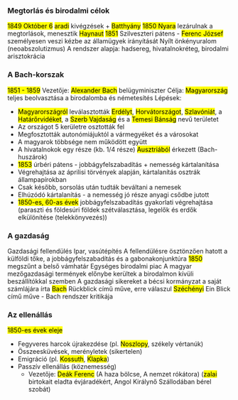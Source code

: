 ### Megtorlás és birodalmi célok
<mark class="hltr-orange">1849 Október 6</mark> <mark class="hltr-green">aradi</mark> kivégzések + <mark class="hltr-cyan">Batthyány</mark>
<mark class="hltr-orange">1850 Nyara</mark> lezárulnak a megtorlások, menesztik <mark class="hltr-cyan">Haynaut</mark>
<mark class="hltr-orange">1851</mark> Szilveszteri pátens - <mark class="hltr-cyan">Ferenc József</mark> személyesen veszi kézbe az államügyek irányítását
Nyílt önkényuralom (neoabszolutizmus)
A rendszer alapja: hadsereg, hivatalnokréteg, birodalmi arisztokrácia
### A Bach-korszak
<mark class="hltr-orange">1851 - 1859</mark>
Vezetője: <mark class="hltr-cyan">Alexander Bach</mark> belügyminiszter
Célja: <mark class="hltr-green">Magyarország</mark> teljes beolvasztása a birodalomba és németesítés
Lépések:
- <mark class="hltr-green">Magyarországról</mark> leválasztották <mark class="hltr-green">Erdélyt</mark>, <mark class="hltr-green">Horvátországot</mark>, <mark class="hltr-green">Szlavóniát</mark>, a <mark class="hltr-green">Határőrvidéket</mark>, a <mark class="hltr-green">Szerb Vajdaság</mark> és a <mark class="hltr-green">Temesi Bánság</mark> nevű területet
- Az országot 5 kerületre osztották fel
- Megfosztották autonómiájuktól a vármegyéket és a városokat
- A magyarok többsége nem működött együtt
- A hivatalnokok egy része (kb. $1/4$ része) <mark class="hltr-green">Ausztriából</mark> érkezett (Bach-huszárok)
- <mark class="hltr-orange">1853</mark> úrbéri pátens - jobbágyfelszabadítás + nemesség kártalanítása 
- Végrehajtása az áprilisi törvények alapján, kártalanítás osztrák állampapírokban
- Csak később, sorsolás után tudták beváltani a nemesek
- Elhúzódó kártalanítás - a nemesség jó része anyagi csődbe jutott
- <mark class="hltr-orange">1850-es, 60-as évek</mark> jobbágyfelszabadítás gyakorlati végrehajtása (paraszti és földesúri földek szétválasztása, legelők és erdők elkülönítése (telekkönyvezés))
### A gazdaság
Gazdasági fellendülés
Ipar, vasútépítés
A fellendülésre ösztönzően hatott a külföldi tőke, a jobbágyfelszabadítás és a gabonakonjunktúra
<mark class="hltr-orange">1850</mark> megszűnt a belső vámhatár
Egységes birodalmi piac
A magyar mezőgazdasági termények előnybe kerültek a birodalmon kívüli beszállítókkal szemben
A gazdasági sikereket a bécsi kormányzat a saját számlájára írta
<mark class="hltr-cyan">Bach</mark> Rückblick című műve, erre válaszul <mark class="hltr-cyan">Széchényi</mark> Ein Blick című műve - Bach rendszer kritikája
### Az ellenállás
<mark class="hltr-orange">1850-es évek eleje</mark> 
- Fegyveres harcok újrakezdése (pl. <mark class="hltr-cyan">Noszlopy</mark>, székely vértanúk) 
- Összeesküvések, merényletek (sikertelen)
- Emigráció (pl. <mark class="hltr-cyan">Kossuth</mark>, <mark class="hltr-cyan">Klapka</mark>)
- Passzív ellenállás (köznemesség)
	- Vezetője: <mark class="hltr-cyan">Deák Ferenc</mark> (A haza bölcse, A nemzet rókátora) (<mark class="hltr-green">zalai</mark> birtokait eladta évjáradékért, Angol Királynő Szállodában bérel szobát)